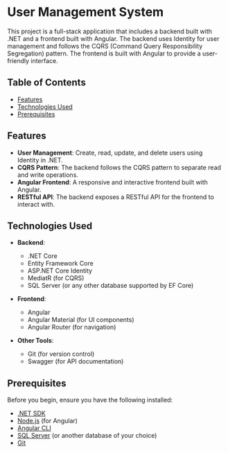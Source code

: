 # User Management System

This project is a full-stack application that includes a backend built with .NET and a frontend built with Angular. The backend uses Identity for user management and follows the CQRS (Command Query Responsibility Segregation) pattern. The frontend is built with Angular to provide a user-friendly interface.

## Table of Contents

- [Features](#features)
- [Technologies Used](#technologies-used)
- [Prerequisites](#prerequisites)

## Features

- **User Management**: Create, read, update, and delete users using Identity in .NET.
- **CQRS Pattern**: The backend follows the CQRS pattern to separate read and write operations.
- **Angular Frontend**: A responsive and interactive frontend built with Angular.
- **RESTful API**: The backend exposes a RESTful API for the frontend to interact with.

## Technologies Used

- **Backend**:
  - .NET Core
  - Entity Framework Core
  - ASP.NET Core Identity
  - MediatR (for CQRS)
  - SQL Server (or any other database supported by EF Core)

- **Frontend**:
  - Angular
  - Angular Material (for UI components)
  - Angular Router (for navigation)

- **Other Tools**:
  - Git (for version control)
  - Swagger (for API documentation)


## Prerequisites

Before you begin, ensure you have the following installed:

- [.NET SDK](https://dotnet.microsoft.com/download)
- [Node.js](https://nodejs.org/) (for Angular)
- [Angular CLI](https://angular.io/cli)
- [SQL Server](https://www.microsoft.com/en-us/sql-server/sql-server-downloads) (or another database of your choice)
- [Git](https://git-scm.com/)
